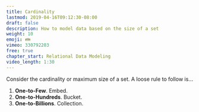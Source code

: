 ```yaml
---
title: Cardinality 
lastmod: 2019-04-16T09:12:30-08:00
draft: false
description: How to model data based on the size of a set
weight: 10
emoji: 👪
vimeo: 330792203
free: true
chapter_start: Relational Data Modeling 
video_length: 1:30
---
```


Consider the cardinality or maximum size of a set. A loose rule to follow is...

1. **One-to-Few**. Embed. 
1. **One-to-Hundreds**. Bucket. 
1. **One-to-Billions**. Collection. 
